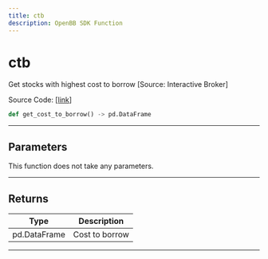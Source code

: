 ```yaml
---
title: ctb
description: OpenBB SDK Function
---
```


# ctb

Get stocks with highest cost to borrow [Source: Interactive Broker]

Source Code: [[link](https://github.com/OpenBB-finance/OpenBBTerminal/tree/main/openbb_terminal/stocks/dark_pool_shorts/ibkr_model.py#L16)]

```python
def get_cost_to_borrow() -> pd.DataFrame
```
---
## Parameters

This function does not take any parameters.

---
## Returns

| Type | Description |
| ---- | ----------- |
| pd.DataFrame | Cost to borrow |

---
